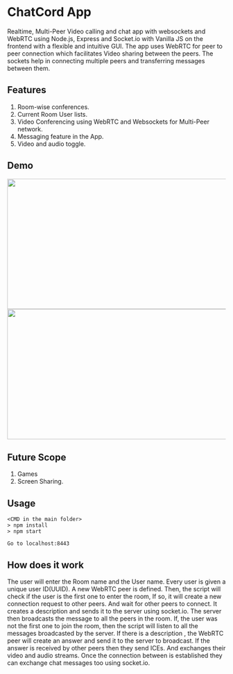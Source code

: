 # ChatCord App
Realtime, Multi-Peer Video calling and chat app with websockets and WebRTC using Node.js, Express and Socket.io with Vanilla JS on the frontend with a flexible and intuitive GUI.
The app uses WebRTC for peer to peer connection which facilitates Video sharing between the peers. The sockets help in connecting multiple peers and transferring messages between them. 

## Features
1. Room-wise conferences.
2. Current Room User lists.
3. Video Conferencing using WebRTC and Websockets for Multi-Peer network.
4. Messaging feature in the App.
5. Video and audio toggle.

## Demo
<img src ="https://user-images.githubusercontent.com/29985870/114509339-0381f800-9c53-11eb-8e1a-daf30bcad685.png" width="520" height="300">
<img src ="https://user-images.githubusercontent.com/29985870/114509361-0977d900-9c53-11eb-9943-a7a198310e10.png" width="520" height="300">


## Future Scope
1. Games
2. Screen Sharing.


## Usage
```
<CMD in the main folder>
> npm install
> npm start

Go to localhost:8443
```

## How does it work
The user will enter the Room name and the User name. Every user is given a unique user ID(UUID). A new WebRTC peer is defined.
Then, the script will check if the user is the first one to enter the room, If so, it will create a new connection request to other peers. And wait for other peers to connect. It creates a description and sends it to the server using socket.io. The server then broadcasts the message to all the peers in the room.
If, the user was not the first one to join the room, then the script will listen to all the messages broadcasted by the server. If there is a description , the WebRTC peer will create an answer and send it to the server to broadcast. If the answer is received by other peers then they send ICEs. And exchanges their video and audio streams.
Once the connection between is established they can exchange chat messages too using socket.io.



